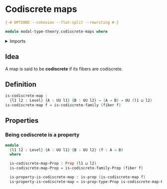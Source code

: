 # Codiscrete maps

```agda
{-# OPTIONS --cohesion --flat-split --rewriting #-}

module modal-type-theory.codiscrete-maps where
```

<details><summary>Imports</summary>

```agda
open import foundation.fibers-of-maps
open import foundation.propositions
open import foundation.universe-levels

open import modal-type-theory.codiscrete-types
```

</details>

## Idea

A map is said to be **codiscrete** if its fibers are codiscrete.

## Definition

```agda
is-codiscrete-map :
  {l1 l2 : Level} {A : UU l1} {B : UU l2} → (A → B) → UU (l1 ⊔ l2)
is-codiscrete-map f = is-codiscrete-family (fiber f)
```

## Properties

### Being codiscrete is a property

```agda
module _
  {l1 l2 : Level} {A : UU l1} {B : UU l2} (f : A → B)
  where

  is-codiscrete-map-Prop : Prop (l1 ⊔ l2)
  is-codiscrete-map-Prop = is-codiscrete-family-Prop (fiber f)

  is-property-is-codiscrete-map : is-prop (is-codiscrete-map f)
  is-property-is-codiscrete-map = is-prop-type-Prop is-codiscrete-map-Prop
```
